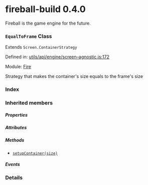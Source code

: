 
# fireball-build 0.4.0

Fireball is the game engine for the future.

### `EqualToFrame` Class

Extends `Screen.ContainerStrategy`

Defined in: [utils/api/engine/screen–agnostic.js:172](../files/utils/api/engine/screen–agnostic.js.js)

Module: [Fire](../modules/Fire.md)




Strategy that makes the container's size equals to the frame's size

### Index






### Inherited members

##### Properties


##### Attributes


##### Methods

- [`setupContainer(size)`](#method-setupcontainer)

##### Events




### Details




